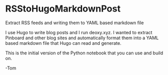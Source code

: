 # RSStoHugoMarkdownPost
 Extract RSS feeds and writing them to YAML based markdown file

I use Hugo to write blog posts and I run deoxy.xyz. I wanted to extract Pinboard and other blog sites and automatically format them into a YAML based markdown file that Hugo can read and generate.

This is the initial version of the Python notebook that you can use and build on.

-Tom